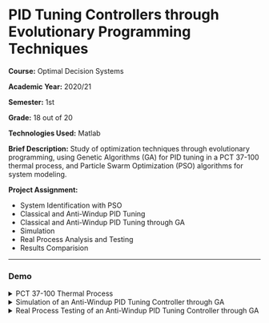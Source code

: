 # PID Tuning Controllers through Evolutionary Programming Techniques

**Course:** Optimal Decision Systems

**Academic Year:** 2020/21

**Semester:** 1st

**Grade:** 18 out of 20

**Technologies Used:** Matlab

**Brief Description:** Study of optimization techniques through evolutionary programming, using Genetic Algorithms (GA) for PID tuning in a PCT 37-100 thermal process, and Particle Swarm Optimization (PSO) algorithms for system modeling.

**Project Assignment:**

- System Identification with PSO
- Classical and Anti-Windup PID Tuning
- Classical and Anti-Windup PID Tuning through GA
- Simulation
- Real Process Analysis and Testing
- Results Comparision

---

### Demo

<details>
 <summary>PCT 37-100 Thermal Process</summary>

![PCT 37-100 Thermal Process](https://user-images.githubusercontent.com/46992334/193124905-803ea2a7-faec-4cbb-ab1e-bd7e19f9f9e5.png)

</details>

<details>
 <summary>Simulation of an Anti-Windup PID Tuning Controller through GA</summary>

![Simulation of an Anti-Windup PID Tuning Controller through GA](https://user-images.githubusercontent.com/46992334/193124901-9843670b-06d2-4d67-84ed-a474d93e4efd.png)

</details>

<details>
 <summary>Real Process Testing of an Anti-Windup PID Tuning Controller through GA</summary>

![Real Process Testing of an Anti-Windup PID Tuning Controller through GA](https://user-images.githubusercontent.com/46992334/193124896-a69edde3-d9b8-4307-945f-9743439bcf30.png)

</details>
